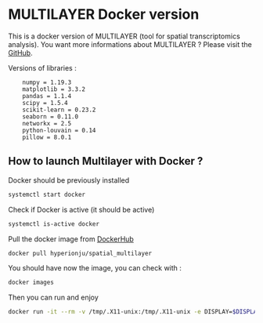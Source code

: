 # MULTILAYER Docker version

This is a docker version of MULTILAYER (tool for spatial transcriptomics analysis).
You want more informations about MULTILAYER ? Please visit the [GitHub](https://github.com/SysFate/MULTILAYER).

Versions of libraries :

    	numpy = 1.19.3
		matplotlib = 3.3.2
		pandas = 1.1.4
		scipy = 1.5.4
		scikit-learn = 0.23.2
		seaborn = 0.11.0
		networkx = 2.5
		python-louvain = 0.14
		pillow = 8.0.1

## How to launch Multilayer with Docker ?

Docker should be previously installed

```bash
systemctl start docker
```

Check if Docker is active (it should be active)

```bash
systemctl is-active docker
```

Pull the docker image from [DockerHub](https://hub.docker.com/r/hyperionju/spatial_multilayer)

```bash
docker pull hyperionju/spatial_multilayer
```

You should have now the image, you can check with :

```bash
docker images
```

Then you can run and enjoy

```bash
docker run -it --rm -v /tmp/.X11-unix:/tmp/.X11-unix -e DISPLAY=$DISPLAY hyperionju/spatial_multilayer
```

